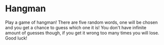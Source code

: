# Hangman

Play a game of hangman! There are five random words, one will be chosen and you get a chance to guess which one it is! You don't have infinite amount of guesses though, if you get it wrong too many times you will lose. Good luck!
